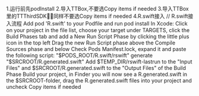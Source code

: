1.运行前先podInstall
2.导入TTBox,不要选Copy items if needed
3.导入TTBox里的TTThirdSDK，同样不要选Copy items if needed
4.R.swift接入
// R.swift接入流程
Add pod 'R.swift' to your Podfile and run pod install
In Xcode: Click on your project in the file list, choose your target under TARGETS, click the Build Phases tab and add a New Run Script Phase by clicking the little plus icon in the top left
Drag the new Run Script phase above the Compile Sources phase and below Check Pods Manifest.lock, expand it and paste the following script:
"$PODS_ROOT/R.swift/rswift" generate "$SRCROOT/R.generated.swift"
Add $TEMP_DIR/rswift-lastrun to the "Input Files" and $SRCROOT/R.generated.swift to the "Output Files" of the Build Phase
Build your project, in Finder you will now see a R.generated.swift in the $SRCROOT-folder, drag the R.generated.swift files into your project and uncheck Copy items if needed